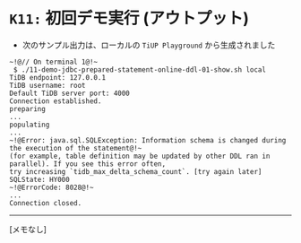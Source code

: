 # `K11:` 初回デモ実行 (アウトプット)
+ 次のサンプル出力は、ローカルの `TiUP Playground` から生成されました
```
~!@// On terminal 1@!~
 $ ./11-demo-jdbc-prepared-statement-online-ddl-01-show.sh local
TiDB endpoint: 127.0.0.1
TiDB username: root
Default TiDB server port: 4000
Connection established.
preparing
...
populating
...
~!@Error: java.sql.SQLException: Information schema is changed during the execution of the statement@!~
(for example, table definition may be updated by other DDL ran in parallel). If you see this error often, 
try increasing `tidb_max_delta_schema_count`. [try again later]
SQLState: HY000
~!@ErrorCode: 8028@!~
...
Connection closed.
```
--------------------------------------------------------------------------------------------------------
[メモなし]